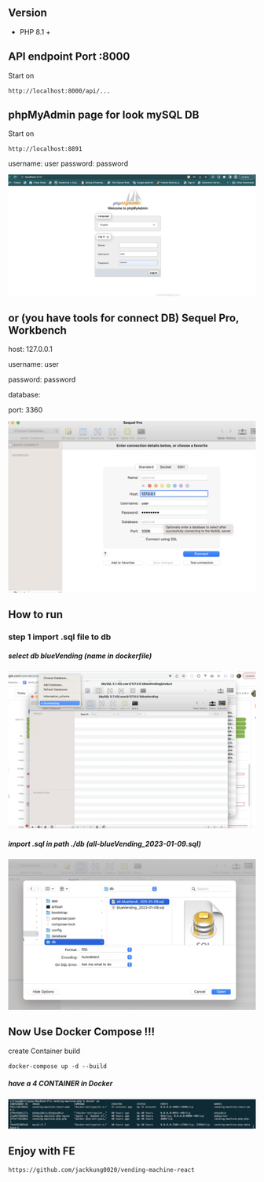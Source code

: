 ##  Version

- PHP 8.1 +

## API endpoint Port :8000

Start on
```
http://localhost:8000/api/...
```

## phpMyAdmin page for look mySQL DB

Start on
```
http://localhost:8891
```
username: user
password: password

![alt text](./doc/assets/images/phpadmin.png '')

## or (you have tools for connect DB) Sequel Pro, Workbench


host: 127.0.0.1 

username: user

password: password

database: 

port: 3360

![alt text](./doc/assets/images/sql.png '')

## How to run

### step 1 import .sql file to db

##### select db blueVending (name in dockerfile)
![alt text](./doc/assets/images/selectDB.png '')

    
##### import .sql in path ./db (all-blueVending_2023-01-09.sql)
![alt text](./doc/assets/images/import.png '')


##  Now Use Docker Compose !!!
create Container build
```
docker-compose up -d --build
```
##### have a 4 CONTAINER in Docker
![alt text](./doc/assets/images/docker.png '')


## Enjoy with FE
```
https://github.com/jackkung0020/vending-machine-react
```
